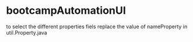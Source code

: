 # bootcampAutomationUI

to select the different properties fiels replace the value of nameProperty in util.Property.java
